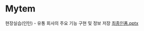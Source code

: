 # Mytem
현장실습(인턴) - 유통 회사의 주요 기능 구현 및 정보 저장
[최종인폼.pptx](https://github.com/Jooye0n/Mytem/files/4429056/default.pptx)
